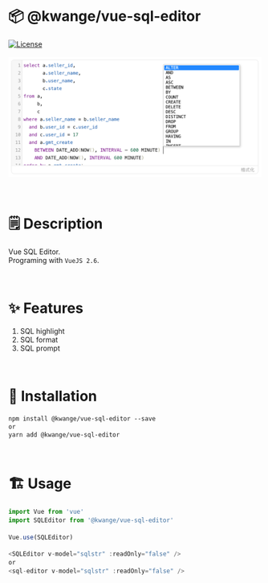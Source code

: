 # 📦 @kwange/vue-sql-editor

[![License](https://img.shields.io/npm/l/oclif.svg)](https://github.com/oclif/oclif/blob/main/package.json)
<br><br>
![avatar](https://github.com/skayi/vue-sql-editor/blob/main/vue-sql-editor.png)

<br />

# 🗒 Description

Vue SQL Editor.
<br />
Programing with `VueJS 2.6`.

<br />

# ✨ Features

1. SQL highlight
2. SQL format
3. SQL prompt

<br />

# 🔨 Installation

```
npm install @kwange/vue-sql-editor --save
or
yarn add @kwange/vue-sql-editor
```

<br />

# 🏗 Usage

```javascript
import Vue from 'vue'
import SQLEditor from '@kwange/vue-sql-editor'

Vue.use(SQLEditor)

<SQLEditor v-model="sqlstr" :readOnly="false" />
or
<sql-editor v-model="sqlstr" :readOnly="false" />
```

<br/>
<br/>
